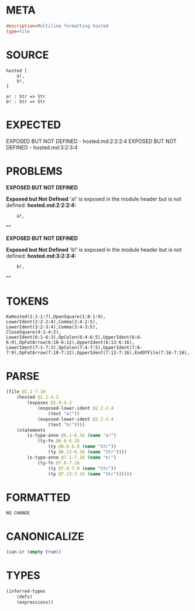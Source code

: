 # META
~~~ini
description=Multiline formatting hosted
type=file
~~~
# SOURCE
~~~roc
hosted [
	a!,
	b!,
]

a! : Str => Str
b! : Str => Str
~~~
# EXPECTED
EXPOSED BUT NOT DEFINED - hosted.md:2:2:2:4
EXPOSED BUT NOT DEFINED - hosted.md:3:2:3:4
# PROBLEMS
**EXPOSED BUT NOT DEFINED**

**Exposed but Not Defined**
'a!' is exposed in the module header but is not defined:
**hosted.md:2:2:2:4:**
```roc
	a!,
```
 ^^


**EXPOSED BUT NOT DEFINED**

**Exposed but Not Defined**
'b!' is exposed in the module header but is not defined:
**hosted.md:3:2:3:4:**
```roc
	b!,
```
 ^^


# TOKENS
~~~zig
KwHosted(1:1-1:7),OpenSquare(1:8-1:9),
LowerIdent(2:2-2:4),Comma(2:4-2:5),
LowerIdent(3:2-3:4),Comma(3:4-3:5),
CloseSquare(4:1-4:2),
LowerIdent(6:1-6:3),OpColon(6:4-6:5),UpperIdent(6:6-6:9),OpFatArrow(6:10-6:12),UpperIdent(6:13-6:16),
LowerIdent(7:1-7:3),OpColon(7:4-7:5),UpperIdent(7:6-7:9),OpFatArrow(7:10-7:12),UpperIdent(7:13-7:16),EndOfFile(7:16-7:16),
~~~
# PARSE
~~~clojure
(file @1.1-7.16
	(hosted @1.1-4.2
		(exposes @1.8-4.2
			(exposed-lower-ident @2.2-2.4
				(text "a!"))
			(exposed-lower-ident @3.2-3.4
				(text "b!"))))
	(statements
		(s-type-anno @6.1-6.16 (name "a!")
			(ty-fn @6.6-6.16
				(ty @6.6-6.9 (name "Str"))
				(ty @6.13-6.16 (name "Str"))))
		(s-type-anno @7.1-7.16 (name "b!")
			(ty-fn @7.6-7.16
				(ty @7.6-7.9 (name "Str"))
				(ty @7.13-7.16 (name "Str"))))))
~~~
# FORMATTED
~~~roc
NO CHANGE
~~~
# CANONICALIZE
~~~clojure
(can-ir (empty true))
~~~
# TYPES
~~~clojure
(inferred-types
	(defs)
	(expressions))
~~~
